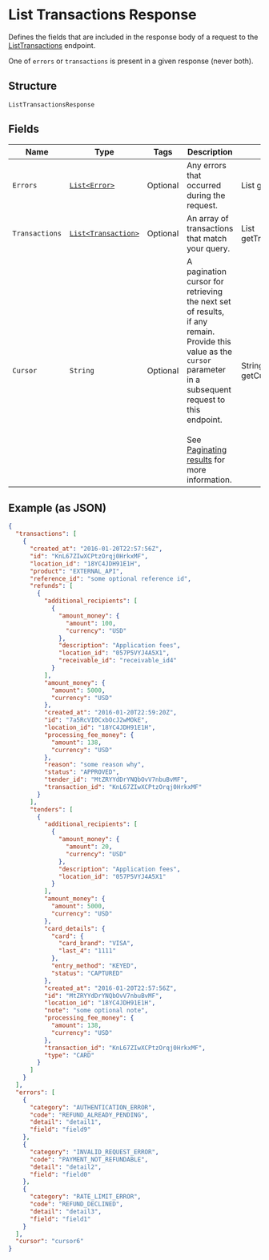 
# List Transactions Response

Defines the fields that are included in the response body of
a request to the [ListTransactions](api-endpoint:Transactions-ListTransactions) endpoint.

One of `errors` or `transactions` is present in a given response (never both).

## Structure

`ListTransactionsResponse`

## Fields

| Name | Type | Tags | Description | Getter |
|  --- | --- | --- | --- | --- |
| `Errors` | [`List<Error>`](../../doc/models/error.md) | Optional | Any errors that occurred during the request. | List<Error> getErrors() |
| `Transactions` | [`List<Transaction>`](../../doc/models/transaction.md) | Optional | An array of transactions that match your query. | List<Transaction> getTransactions() |
| `Cursor` | `String` | Optional | A pagination cursor for retrieving the next set of results,<br>if any remain. Provide this value as the `cursor` parameter in a subsequent<br>request to this endpoint.<br><br>See [Paginating results](https://developer.squareup.com/docs/working-with-apis/pagination) for more information. | String getCursor() |

## Example (as JSON)

```json
{
  "transactions": [
    {
      "created_at": "2016-01-20T22:57:56Z",
      "id": "KnL67ZIwXCPtzOrqj0HrkxMF",
      "location_id": "18YC4JDH91E1H",
      "product": "EXTERNAL_API",
      "reference_id": "some optional reference id",
      "refunds": [
        {
          "additional_recipients": [
            {
              "amount_money": {
                "amount": 100,
                "currency": "USD"
              },
              "description": "Application fees",
              "location_id": "057P5VYJ4A5X1",
              "receivable_id": "receivable_id4"
            }
          ],
          "amount_money": {
            "amount": 5000,
            "currency": "USD"
          },
          "created_at": "2016-01-20T22:59:20Z",
          "id": "7a5RcVI0CxbOcJ2wMOkE",
          "location_id": "18YC4JDH91E1H",
          "processing_fee_money": {
            "amount": 138,
            "currency": "USD"
          },
          "reason": "some reason why",
          "status": "APPROVED",
          "tender_id": "MtZRYYdDrYNQbOvV7nbuBvMF",
          "transaction_id": "KnL67ZIwXCPtzOrqj0HrkxMF"
        }
      ],
      "tenders": [
        {
          "additional_recipients": [
            {
              "amount_money": {
                "amount": 20,
                "currency": "USD"
              },
              "description": "Application fees",
              "location_id": "057P5VYJ4A5X1"
            }
          ],
          "amount_money": {
            "amount": 5000,
            "currency": "USD"
          },
          "card_details": {
            "card": {
              "card_brand": "VISA",
              "last_4": "1111"
            },
            "entry_method": "KEYED",
            "status": "CAPTURED"
          },
          "created_at": "2016-01-20T22:57:56Z",
          "id": "MtZRYYdDrYNQbOvV7nbuBvMF",
          "location_id": "18YC4JDH91E1H",
          "note": "some optional note",
          "processing_fee_money": {
            "amount": 138,
            "currency": "USD"
          },
          "transaction_id": "KnL67ZIwXCPtzOrqj0HrkxMF",
          "type": "CARD"
        }
      ]
    }
  ],
  "errors": [
    {
      "category": "AUTHENTICATION_ERROR",
      "code": "REFUND_ALREADY_PENDING",
      "detail": "detail1",
      "field": "field9"
    },
    {
      "category": "INVALID_REQUEST_ERROR",
      "code": "PAYMENT_NOT_REFUNDABLE",
      "detail": "detail2",
      "field": "field0"
    },
    {
      "category": "RATE_LIMIT_ERROR",
      "code": "REFUND_DECLINED",
      "detail": "detail3",
      "field": "field1"
    }
  ],
  "cursor": "cursor6"
}
```

